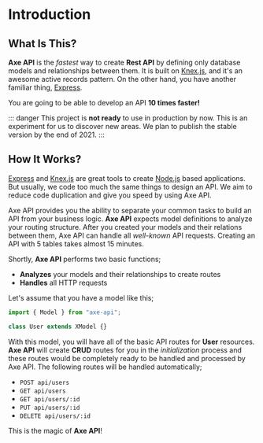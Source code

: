 # Introduction

## What Is This?

**Axe API** is the _fastest_ way to create **Rest API** by defining only database models and relationships between them. It is built on [Knex.js](http://knexjs.org), and it's an awesome active records pattern. On the other hand, you have another familiar thing, [Express](https://expressjs.com/).

You are going to be able to develop an API **10 times faster!**

::: danger
This project is **not ready** to use in production by now. This is an experiment for us to discover new areas. We plan to publish the stable version by the end of 2021.
:::

## How It Works?

[Express](https://expressjs.com/) and [Knex.js](http://knexjs.org) are great tools to create [Node.js](https://nodejs.org) based applications. But usually, we code too much the same things to design an API. We aim to reduce code duplication and give you speed by using Axe API.

Axe API provides you the ability to separate your common tasks to build an API from your business logic. **Axe API** expects model definitions to analyze your routing structure. After you created your models and their relations between them, Axe API can handle all _well-known_ API requests. Creating an API with 5 tables takes almost 15 minutes.

Shortly, **Axe API** performs two basic functions;

- **Analyzes** your models and their relationships to create routes
- **Handles** all HTTP requests

Let's assume that you have a model like this;

```js
import { Model } from "axe-api";

class User extends XModel {}
```

With this model, you will have all of the basic API routes for **User** resources. **Axe API** will create **CRUD** routes for you in the _initialization_ process and these routes would be completely ready to be handled and processed by Axe API. The following routes will be handled automatically;

- `POST api/users`
- `GET api/users`
- `GET api/users/:id`
- `PUT api/users/:id`
- `DELETE api/users/:id`

This is the magic of **Axe API**!
